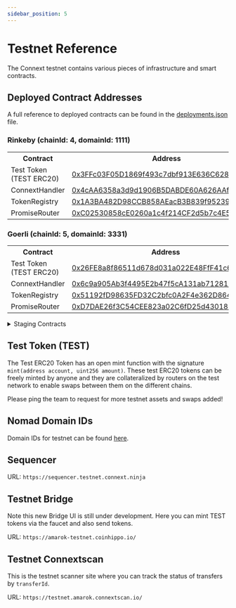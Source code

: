 ```yaml
---
sidebar_position: 5 
---
```


# Testnet Reference

The Connext testnet contains various pieces of infrastructure and smart contracts.

## Deployed Contract Addresses

A full reference to deployed contracts can be found in the [deployments.json](https://github.com/connext/nxtp/blob/main/packages/deployments/contracts/deployments.json) file.

### Rinkeby (chainId: 4, domainId: 1111)

<table>
  <tbody>
    <tr>
      <th>Contract</th>
      <th>Address</th>
    </tr>
    <tr>
      <td>Test Token (TEST ERC20)</td>
      <td>
        <a href="https://rinkeby.etherscan.io/address/0x3FFc03F05D1869f493c7dbf913E636C6280e0ff9">
          0x3FFc03F05D1869f493c7dbf913E636C6280e0ff9
        </a>
      </td>
    </tr>
    <tr>
      <td>ConnextHandler</td>
      <td>
        <a href="https://louper.dev/diamond/0x4cAA6358a3d9d1906B5DABDE60A626AAfD80186F?network=rinkeby">
          0x4cAA6358a3d9d1906B5DABDE60A626AAfD80186F
        </a>
      </td>
    </tr>
    <tr>
      <td>TokenRegistry</td>
      <td>
        <a href="https://rinkeby.etherscan.io/address/0x1A3BA482D98CCB858AEacB3B839f952390099cE6">
          0x1A3BA482D98CCB858AEacB3B839f952390099cE6
        </a>
      </td>
    </tr>
    <tr>
      <td>PromiseRouter</td>
      <td>
        <a href="https://rinkeby.etherscan.io/address/0xC02530858cE0260a1c4f214CF2d5b7c4E5986485">
          0xC02530858cE0260a1c4f214CF2d5b7c4E5986485
        </a>
      </td>
    </tr>
  </tbody>
</table>

### Goerli (chainId: 5, domainId: 3331)

<table>
  <tbody>
    <tr>
      <th>Contract</th>
      <th>Address</th>
    </tr>
    <tr>
      <td>Test Token (TEST ERC20)</td>
      <td>
        <a href="https://goerli.etherscan.io/address/0x26FE8a8f86511d678d031a022E48FfF41c6a3e3b">
          0x26FE8a8f86511d678d031a022E48FfF41c6a3e3b
        </a>
      </td>
    </tr>
    <tr>
      <td>ConnextHandler</td>
      <td>
        <a href="https://louper.dev/diamond/0x6c9a905Ab3f4495E2b47f5cA131ab71281E0546e?network=goerli">
          0x6c9a905Ab3f4495E2b47f5cA131ab71281E0546e
        </a>
      </td>
    </tr>
    <tr>
      <td>TokenRegistry</td>
      <td>
        <a href="https://goerli.etherscan.io/address/0x51192fD98635FD32C2bfc0A2F4e362D864A4B8b1">
          0x51192fD98635FD32C2bfc0A2F4e362D864A4B8b1
        </a>
      </td>
    </tr>
    <tr>
      <td>PromiseRouter</td>
      <td>
        <a href="https://goerli.etherscan.io/address/0xD7DAE26f3C54CEE823a02C6fD25d4301860F2B33">
          0xD7DAE26f3C54CEE823a02C6fD25d4301860F2B33
        </a>
      </td>
    </tr>
  </tbody>
</table>


<details>

  <summary>Staging Contracts</summary>

  ### Rinkeby Staging (chainId: 4, domainId: 1111)

  <table>
    <tbody>
      <tr>
        <th>Contract</th>
        <th>Address</th>
      </tr>
      <tr>
        <td>Test Token (TEST ERC20)</td>
        <td>
          <a href="https://rinkeby.etherscan.io/address/0x3FFc03F05D1869f493c7dbf913E636C6280e0ff9">
            0x3FFc03F05D1869f493c7dbf913E636C6280e0ff9
          </a>
        </td>
      </tr>
      <tr>
        <td>ConnextHandler</td>
        <td>
          <a href="https://louper.dev/diamond/0x9312a6F77865811b19A34eB2599D505eA0B8041e?network=rinkeby">
            0x9312a6F77865811b19A34eB2599D505eA0B8041e
          </a>
        </td>
      </tr>
      <tr>
        <td>TokenRegistry</td>
        <td>
          <a href="https://rinkeby.etherscan.io/address/0x73D79FF2De476ac98587dA42c521DBE81bbD532E">
            0x73D79FF2De476ac98587dA42c521DBE81bbD532E
          </a>
        </td>
      </tr>
      <tr>
        <td>PromiseRouter</td>
        <td>
          <a href="https://rinkeby.etherscan.io/address/0xfeF7bFAb9977Bc45B86f8E8587BD71fDf68567a6">
            0xfeF7bFAb9977Bc45B86f8E8587BD71fDf68567a6
          </a>
        </td>
      </tr>
    </tbody>
  </table>

  ### Goerli (chainId: 5, domainId: 3331)

  <table>
    <tbody>
      <tr>
        <th>Contract</th>
        <th>Address</th>
      </tr>
      <tr>
        <td>Test Token (TEST ERC20)</td>
        <td>
          <a href="https://goerli.etherscan.io/address/0x26FE8a8f86511d678d031a022E48FfF41c6a3e3b">
            0x26FE8a8f86511d678d031a022E48FfF41c6a3e3b
          </a>
        </td>
      </tr>
      <tr>
        <td>ConnextHandler</td>
        <td>
          <a href="https://louper.dev/diamond/0xc79f8361e8cAC168a66411242C20c239225E78D4?network=goerli">
            0xc79f8361e8cAC168a66411242C20c239225E78D4
          </a>
        </td>
      </tr>
      <tr>
        <td>TokenRegistry</td>
        <td>
          <a href="https://goerli.etherscan.io/address/0x9A504e699a22B8A52fBD1F60aE2EA6fBf1BA0e40">
            0x9A504e699a22B8A52fBD1F60aE2EA6fBf1BA0e40
          </a>
        </td>
      </tr>
      <tr>
        <td>PromiseRouter</td>
        <td>
          <a href="https://goerli.etherscan.io/address/0x36d0931ABcD519cF9EBcfBa7909B90628a43772a">
            0x36d0931ABcD519cF9EBcfBa7909B90628a43772a
          </a>
        </td>
      </tr>
    </tbody>
  </table>

  </details>


## Test Token (TEST)

The Test ERC20 Token has an open mint function with the signature `mint(address account, uint256 amount)`. These test ERC20 tokens can be freely minted by anyone and they are collateralized by routers on the test network to enable swaps between them on the different chains.

Please ping the team to request for more testnet assets and swaps added!

## Nomad Domain IDs

Domain IDs for testnet can be found [here](https://docs.nomad.xyz/developers/environments/domain-chain-ids).

## Sequencer

URL: `https://sequencer.testnet.connext.ninja`

## Testnet Bridge

Note this new Bridge UI is still under development. Here you can mint TEST tokens via the faucet and also send tokens. 

URL: `https://amarok-testnet.coinhippo.io/`

## Testnet Connextscan

This is the testnet scanner site where you can track the status of transfers by `transferId`. 

URL: `https://testnet.amarok.connextscan.io/`
